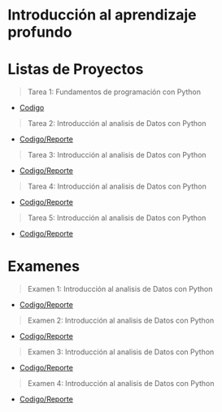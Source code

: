 # Introducción al aprendizaje profundo

# Listas de Proyectos

> Tarea 1: Fundamentos de programación con Python
- [Codigo]()

> Tarea 2: Introducción al analisis de Datos con Python
- [Codigo/Reporte]()

> Tarea 3: Introducción al analisis de Datos con Python
- [Codigo/Reporte]()

> Tarea 4: Introducción al analisis de Datos con Python
- [Codigo/Reporte]()

> Tarea 5: Introducción al analisis de Datos con Python
- [Codigo/Reporte]()

# Examenes

> Examen 1: Introducción al analisis de Datos con Python
- [Codigo/Reporte]()

> Examen 2: Introducción al analisis de Datos con Python
- [Codigo/Reporte]()

> Examen 3: Introducción al analisis de Datos con Python
- [Codigo/Reporte]()

> Examen 4: Introducción al analisis de Datos con Python
- [Codigo/Reporte]()
